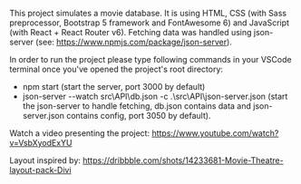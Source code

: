 This project simulates a movie database. It is using HTML, CSS (with Sass preprocessor, Bootstrap 5 framework and FontAwesome 6) and JavaScript (with React + React Router v6). Fetching data was handled using json-server (see: https://www.npmjs.com/package/json-server).

In order to run the project please type following commands in your VSCode terminal once you've opened the project's root directory:
- npm start (start the server, port 3000 by default)
- json-server --watch src\API\db.json -c .\src\API\json-server.json (start the json-server to handle fetching, db.json contains data and json-server.json contains config, port 3050 by default).

Watch a video presenting the project: https://www.youtube.com/watch?v=VsbXyodExYU

Layout inspired by:
https://dribbble.com/shots/14233681-Movie-Theatre-layout-pack-Divi
